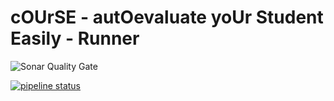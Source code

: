 # cOUrSE - autOevaluate yoUr Student Easily - Runner

![Sonar Quality Gate](https://img.shields.io/sonar/quality_gate/course-autoevaluate_runner?server=https%3A%2F%2Fsonarcloud.io)

[![pipeline status](https://gitlab.com/course-autoevaluate/runner/badges/master/pipeline.svg)](https://gitlab.com/course-autoevaluate/runner/-/commits/master)